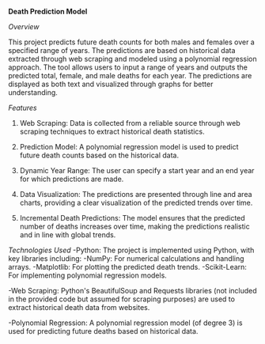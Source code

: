 **Death Prediction Model**

*Overview*

This project predicts future death counts for both males and females over a specified range of years. The predictions are based on historical data extracted through web scraping and modeled using a polynomial regression approach. The tool allows users to input a range of years and outputs the predicted total, female, and male deaths for each year. The predictions are displayed as both text and visualized through graphs for better understanding.

*Features*
1. Web Scraping: Data is collected from a reliable source through web scraping techniques to extract historical death statistics.
   
2. Prediction Model: A polynomial regression model is used to predict future death counts based on the historical data.
   
3. Dynamic Year Range: The user can specify a start year and an end year for which predictions are made.
   
4. Data Visualization: The predictions are presented through line and area charts, providing a clear visualization of the predicted trends over time.
   
5. Incremental Death Predictions: The model ensures that the predicted number of deaths increases over time, making the predictions realistic and in line with global trends.

*Technologies Used*
-Python: The project is implemented using Python, with key libraries including:
   -NumPy: For numerical calculations and handling arrays.
   -Matplotlib: For plotting the predicted death trends.
   -Scikit-Learn: For implementing polynomial regression models.
   
-Web Scraping: Python's BeautifulSoup and Requests libraries (not included in the provided code but assumed for scraping purposes) are used to extract historical death data from websites.

-Polynomial Regression: A polynomial regression model (of degree 3) is used for predicting future deaths based on historical data.
